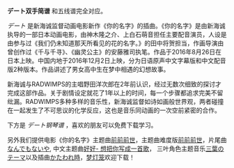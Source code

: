 

**デート双手简谱** 和五线谱完全对应。

_デート_
是新海诚监督动画电影新作《你的名字》的插曲。《你的名字》是由新海诚执导的一部日本动画电影，由神木隆之介、上白石萌音担任主要配音演员，人设是由参与过《我们仍未知道那天所看见的花的名字。》的田中将贺担当，作画导演由曾创作过《千与千寻》、《幽灵公主》的安藤雅司执笔。作品于2016年8月26日在日本上映。中国内地于2016年12月2日上映，分为日语原声中文字幕版和中文配音版2种版本。作品讲述了男女高中生在梦中相遇的幻想故事。

新海诚与RADWIMPS的主唱野田洋次郎在2年前认识，经过无数次细致的探讨才完成这部作品。关于剧情设定就花了1年以上的时间，每一个步骤都追求完美不留纰漏。RADWIMPS多种多样的音乐性，新海诚监督如诗如画般世界观，两者碰撞在一起发生了不可思议的化学反应，这也是音乐同动画的一次空前紧密的合作。

下方是 _デート钢琴谱_ ，喜欢的朋友可以免费下载学习。

另外我们提供电影《你的名字》主题曲[前前前世](Music-7333-前前前世-电影-你的名字-的主题曲.html
"前前前世")，主题曲难度版[前前前世](Music-7449-前前前世-难度版--你的名字-主题曲.html
"前前前世")，片尾曲[なんでもないや](Music-7359-なんでもないや-电影-你的名字-片尾曲.html "なんでもないや"), 中文主题曲[好好-
想把你写成一首歌](Music-7293-好好-想把你写成一首歌---你的名字-中文主题曲.html "好好-想把你写成一首歌")，
三叶角色主题音乐[三葉のテーマ](Music-7368-三葉のテーマ--你的名字-三叶角色主题音乐.html
"三葉のテーマ")以及插曲[かたわれ時](Music-7366-かたわれ時-电影-你的名字-OST.html
"かたわれ時")，[梦灯笼](Music-7490-梦灯笼--你的名字-OP.html "梦灯笼")欢迎下载！

